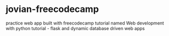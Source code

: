 # jovian-freecodecamp
practice web app built with freecodecamp tutorial named Web development with python tutorial - flask and dynamic database driven  web apps
